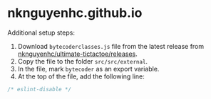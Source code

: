 # nknguyenhc.github.io

Additional setup steps:

1. Download `bytecoderclasses.js` file from the latest release from [nknguyenhc/ultimate-tictactoe/releases](https://github.com/nknguyenhc/ultimate-tictactoe/releases).
2. Copy the file to the folder `src/src/external`.
3. In the file, mark `bytecoder` as an export variable.
4. At the top of the file, add the following line:

```js
/* eslint-disable */
```
